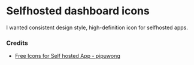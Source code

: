 # Selfhosted dashboard icons

I wanted consistent design style, high-definition icon for selfhosted apps.

### Credits

* [Free Icons for Self hosted App - pipuwong](https://pipuwong.com/en/free-icons-for-self-hosted)
 

